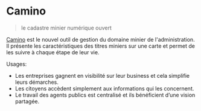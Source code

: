 # Camino

> le cadastre minier numérique ouvert

[Camino](http://camino.beta.gouv.fr/) est le nouvel outil de gestion du domaine minier de l'administration. Il présente les caractéristiques des titres miniers sur une carte et permet de les suivre à chaque étape de leur vie.

Usages:

- Les entreprises gagnent en visibilité sur leur business et cela simplifie leurs démarches.
- Les citoyens accèdent simplement aux informations qui les concernent.
- Le travail des agents publics est centralisé et ils bénéficient d’une vision partagée.
